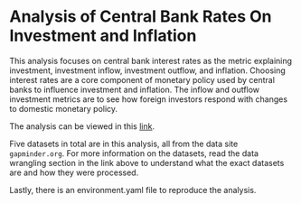 # Analysis of Central Bank Rates On Investment and Inflation

This analysis focuses on central bank interest rates as the metric explaining investment, investment inflow, investment outflow, and inflation. Choosing interest rates are a core component of monetary policy used by central banks to influence investment and inflation. The inflow and outflow investment metrics are to see how foreign investors respond with changes to domestic monetary policy.

The analysis can be viewed in this [link](https://nbviewer.jupyter.org/github/Shane-Lester100/Macroeconomic-Investigation/blob/master/Macroeconomic%20Variable%20Investigation%20.ipynb).

Five datasets in total are in this analysis, all from the data site `gapminder.org`. For more information on the datasets, read the data wrangling section in the link above to understand what the exact datasets are and how they were processed.

Lastly, there is an environment.yaml file to reproduce the analysis.
